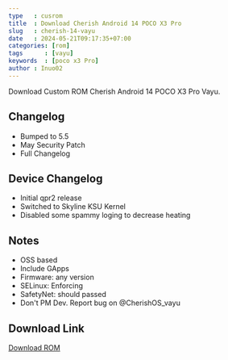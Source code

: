 ```yaml
---
type   : cusrom
title  : Download Cherish Android 14 POCO X3 Pro
slug   : cherish-14-vayu
date   : 2024-05-21T09:17:35+07:00
categories: [rom]
tags      : [vayu]
keywords  : [poco x3 Pro]
author : Inuo02
---
```


Download Custom ROM Cherish Android 14 POCO X3 Pro Vayu.


## Changelog
- Bumped to 5.5
- May Security Patch
- Full Changelog

## Device Changelog
- Initial qpr2 release
- Switched to Skyline KSU Kernel
- Disabled some spammy loging to decrease heating

## Notes
- OSS based
- Include GApps
- Firmware: any version 
- SELinux: Enforcing
- SafetyNet: should passed
- Don't PM Dev. Report bug on @CherishOS_vayu


## Download Link
[Download ROM](https://www.pling.com/p/1598422)

